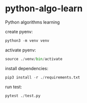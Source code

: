 # python-algo-learn
Python algorithms learning

create pyenv:
```python
python3 -m venv venv
```

activate pyenv:
```python
source ./venv/bin/activate
```

install dependencies:
```python
pip3 install -r ./requirements.txt
```


run test:
```python
pytest ./test.py
```